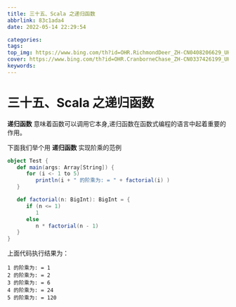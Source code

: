 ```yaml
---
title: 三十五、Scala 之递归函数
abbrlink: 83c1ada4
date: 2022-05-14 22:29:54

categories:
tags:
top_img: https://www.bing.com/th?id=OHR.RichmondDeer_ZH-CN0408206629_UHD.jpg
cover: https://www.bing.com/th?id=OHR.CranborneChase_ZH-CN0337426199_UHD.jpg
keywords:  
---
```

# 三十五、Scala 之递归函数

**递归函数** 意味着函数可以调用它本身,递归函数在函数式编程的语言中起着重要的作用。

下面我们举个用 **递归函数** 实现阶乘的范例

```scala
object Test {
   def main(args: Array[String]) {
      for (i <- 1 to 5)
         println(i + " 的阶乘为: = " + factorial(i) )
   }

   def factorial(n: BigInt): BigInt = {  
      if (n <= 1)
         1  
      else    
         n * factorial(n - 1)
   }
}
```

上面代码执行结果为：

```
1 的阶乘为: = 1
2 的阶乘为: = 2
3 的阶乘为: = 6
4 的阶乘为: = 24
5 的阶乘为: = 120
```